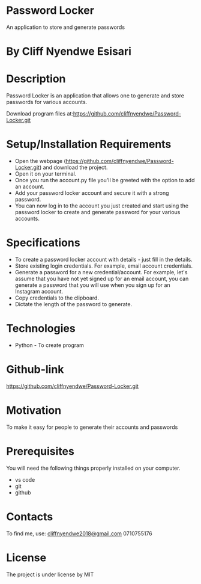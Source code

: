 # Password Locker
An application to store and generate passwords
# By Cliff Nyendwe Esisari

# Description
Password Locker is an application that allows one to generate and store passwords for various accounts.

Download program files at:https://github.com/cliffnyendwe/Password-Locker.git

# Setup/Installation Requirements
* Open the webpage (https://github.com/cliffnyendwe/Password-Locker.git) and download the project.
*  Open it on your terminal.
*  Once you run the account.py file you'll be greeted with the option to add an account.
*  Add your password locker account and secure it with a strong password.
*  You can now log in to the account you just created and start using the password locker to create and     generate password for your various accounts.

# Specifications
* To create a password locker account with details - just fill in the details.
* Store existing login credentials. For example, email account credentials.
* Generate a password for a new credential/account. For example, let's assume that you have not yet signed up for an email account, you can generate a password that you will use when you sign up for an Instagram account.
* Copy credentials to the clipboard.
* Dictate the length of the password to generate.

# Technologies 
* Python - To create program

# Github-link
https://github.com/cliffnyendwe/Password-Locker.git

# Motivation
To make it easy for people to generate their accounts and passwords

# Prerequisites
You will need the following things properly installed on your computer.
* vs code
* git
* github


# Contacts
To find me, use: cliffnyendwe2018@gmail.com 0710755176

# License
The project is under license by MIT